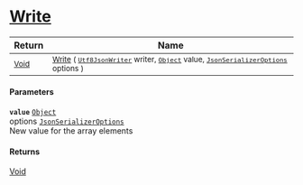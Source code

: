 # [Write](./NetCoreObjectConverter-100664200.md)



| Return | Name | 
| --- | --- | 
| <sub>[Void](https://docs.microsoft.com/en-us/dotnet/api/System.Void)</sub>| <sub>[Write](./NetCoreObjectConverter-100664200.md) ( [`Utf8JsonWriter`](https://docs.microsoft.com/en-us/dotnet/api/System.Text.Json.Utf8JsonWriter) writer, [`Object`](https://docs.microsoft.com/en-us/dotnet/api/System.Object) value, [`JsonSerializerOptions`](https://docs.microsoft.com/en-us/dotnet/api/System.Text.Json.JsonSerializerOptions) options )</sub>| <br>


#### Parameters
**`value`**  [`Object`](https://docs.microsoft.com/en-us/dotnet/api/System.Object)<br> options  [`JsonSerializerOptions`](https://docs.microsoft.com/en-us/dotnet/api/System.Text.Json.JsonSerializerOptions)<br>New value for the array elements
#### Returns
[Void](https://docs.microsoft.com/en-us/dotnet/api/System.Void)